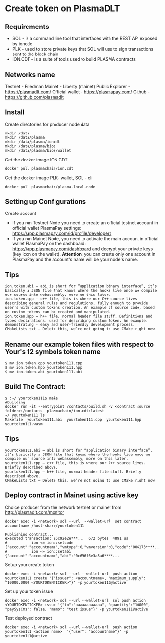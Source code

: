 # Create token on PlasmaDLT

## Requirements
* SOL - is a command line tool that interfaces with the REST API exposed by ionode
* PLK - used to store private keys that SOL will use to sign transactions sent to the block chain
* ION.CDT - is a suite of tools used to build PLASMA contracts


## Networks name
Testnet - Friedman
Mainet - Liberty (mainet)
Public Explorer - https://plasmadlt.com/
Official wallet - https://plasmapay.com/
Github - https://github.com/plasmadlt

## Install
Create directories for producer node data

```
mkdir /data
mkdir /data/plasma
mkdir /data/plasma/ioncdt
mkdir /data/plasma/bios
mkdir /data/plasma/bios/wallet
```
Get the docker image ION.CDT
```
docker pull plasmachain/ion.cdt
```
Get the docker image PLK- wallet, SOL - cli
```
docker pull plasmachain/plasma-local-node
```

## Setting up Configurations

Create account
* If you run Testnet Node you need to create an official testnet account in official wallet PlasmaPay settings: https://app.plasmapay.com/id/profile/developers
* If you run Mainet Node, you need to activate the main account in official wallet PlasmaPay on the dashboard: https://app.plasmapay.com/dashboard and decrypt your private keys (key icon on the wallet).
**Attention:** you can create only one account in PlasmaPay and the account's name will be your node's name.

## Tips
```
ion.token.abi — abi is short for “application binary interface”, it’s basically a JSON file that knows where the hooks live once we compile our source into webassembly, more on this later.
ion.token.cpp — c++ file, this is where our C++ source lives, describing general rules and regulations, fully enough to provide user's with custom tokens creation. An example of source code, based on custom tokens can be created and manipulated.
ion.token.hpp — h++ file, normal header file stuff. Definitions and types declarations, used for describing custom token. An example, demonstrating - easy and user-friendly development process.
CMakeLists.txt — Delete this, we’re not going to use CMake right now
```
## Rename our example token files with respect to Your's 12 symbols token name
```
$ mv ion.token.cpp yourtoken111.cpp
$ mv ion.token.hpp yourtoken111.hpp
$ mv ion.token.abi yourtoken111.abi
```

## Build The Contract:
```
$ :~/ yourtoken111$ make
#Building
docker run -it --entrypoint /contacts/build.sh -v <contract source folder>:/contacts  plasmachain/ion.cdt:latest
~/ yourtoken111 ls
Makefile  yourtoken111.abi  yourtoken111.cpp  yourtoken111.hpp  yourtoken111.wasm
```

## Tips
```
yourtoken111.abi — abi is short for “application binary interface”, it’s basically a JSON file that knows where the hooks live once we compile our source into webassembly, more on this later.
yourtoken111.cpp — c++ file, this is where our C++ source lives. Briefly described above.
yourtoken111.hpp — h++ file, normal header file stuff. Briefly described above.
CMakeLists.txt — Delete this, we’re not going to use CMake right now
```

## Deploy contract in Mainet using active key
Choice producer from the network testnet or mainet from http://plasmadlt.com/monitor
```
docker exec -i <network> sol --url  --wallet-url  set contract accountname /host-share/yourtoken111

Publishing contract...
executed transaction: 95c92e2e***...  672 bytes  4891 us
#           ion <= ion::setcode                 {"account":"accountname","vmtype":0,"vmversion":0,"code":"006173****...
#           ion <= ion::setabi                  {"account":"accountname","abi":"0c696f6e3a3a6****...
```

Setup your create token

```
docker exec -i <network> sol --url --wallet-url  push action yourtoken111 create '{"issuer": «accountname», "maximum_supply": "10000.0000 <YOURTOKENTICKER>"}' -p yourtoken111@active
```

Set up your token issue

```
docker exec -i <network> sol --url --wallet-url  sol push action <YOURTOKENTICKER> issue '{"to":"aaaaaaaaaaaa", "quantity":"10000", "paySysCms": false, "memo": "test issue"}' -p yourtoken111@active
```


Test deployed contract

```
docker exec -i <network> sol --url --wallet-url  push action yourtoken111 <action name>  '{"user": "accountname"}' -p yourtoken111@active
```
